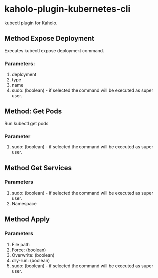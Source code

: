 # kaholo-plugin-kubernetes-cli
kubectl plugin for Kaholo.

## Method Expose Deployment
Executes kubectl expose deployment command.

### Parameters:
1. deployment
2. type
3. name
4. sudo: (boolean) - if selected the command will be executed as super user.

## Method: Get Pods
Run kubectl get pods

### Parameter
1. sudo: (boolean) - if selected the command will be executed as super user.


## Method Get Services

### Parameters
1. sudo: (boolean) - if selected the command will be executed as super user.
2. Namespace

## Method Apply

### Parameters
1. File path
2. Force: (boolean)
3. Overwrite: (boolean)
4. dry-run: (boolean)
5. sudo: (boolean) - if selected the command will be executed as super user.
